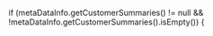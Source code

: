 if (metaDataInfo.getCustomerSummaries() != null && !metaDataInfo.getCustomerSummaries().isEmpty()) {
